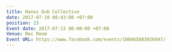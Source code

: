 ```yaml
---
title: Hanoi Dub Collective
date: 2017-07-10 08:43:00 +07:00
position: 23
Event date: 2017-07-13 00:00:00 +07:00
Venue: Rec Room
Event URL: https://www.facebook.com/events/100465883926947/
---
```


